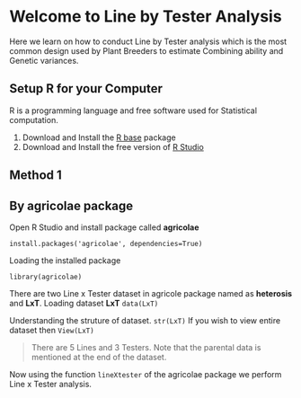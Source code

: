 # Welcome to Line by Tester Analysis 

  Here we learn on how to conduct Line by Tester analysis which is the most common design used by Plant Breeders to estimate Combining ability and Genetic variances. 

##  Setup R for your Computer

R is a programming language and free software used for Statistical computation. 
1. Download and Install the [R base](https://cloud.r-project.org/) package
2. Download and Install the free version of [R Studio](https://rstudio.com/products/rstudio/download/) 



## Method 1 
## By agricolae package 
Open R Studio and install package called **agricolae** 

```install.packages('agricolae', dependencies=True)```

Loading the installed package 

```library(agricolae)```

There are two Line x Tester dataset in agricole package named as **heterosis** and **LxT**. 
Loading dataset **LxT**
```data(LxT)```

Understanding the struture of dataset. 
```str(LxT)```
If you wish to view entire dataset then
```View(LxT)```
> There are 5 Lines and 3 Testers. Note that the parental data is mentioned at the end of the dataset. 

Now using the function `lineXtester` of the agricolae package we perform Line x Tester analysis. 

